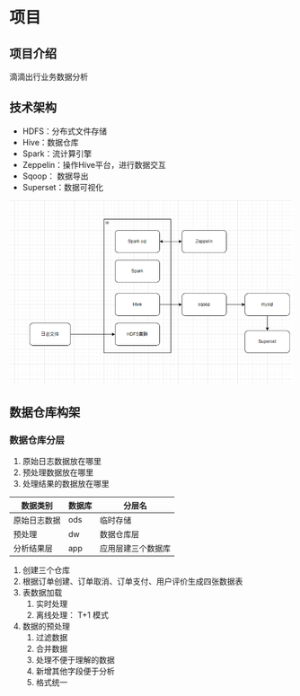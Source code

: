 # 项目

## 项目介绍

滴滴出行业务数据分析

## 技术架构

+ HDFS：分布式文件存储
+ Hive：数据仓库
+ Spark：流计算引擎
+ Zeppelin：操作Hive平台，进行数据交互
+ Sqoop： 数据导出
+ Superset：数据可视化



![image-20220511153939259](img/image-20220511153939259.png)



## 数据仓库构架

### 数据仓库分层

1. 原始日志数据放在哪里
2. 预处理数据放在哪里
3. 处理结果的数据放在哪里



| 数据类别     | 数据库 | 分层名             |
| ------------ | ------ | ------------------ |
| 原始日志数据 | ods    | 临时存储           |
| 预处理       | dw     | 数据仓库层         |
| 分析结果层   | app    | 应用层建三个数据库 |

1. 创建三个仓库
2. 根据订单创建、订单取消、订单支付、用户评价生成四张数据表
3. 表数据加载
   1. 实时处理
   2. 离线处理： T+1 模式
4. 数据的预处理
   1. 过滤数据
   2. 合并数据
   3. 处理不便于理解的数据
   4. 新增其他字段便于分析
   5. 格式统一